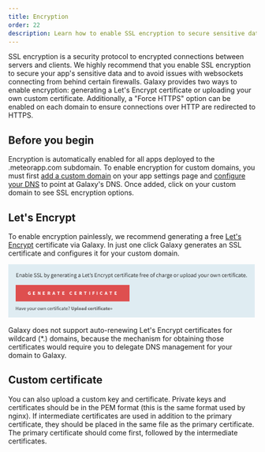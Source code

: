 ```yaml
---
title: Encryption
order: 22
description: Learn how to enable SSL encryption to secure sensitive data
---
```


SSL encryption is a security protocol to encrypted connections between servers and clients. We highly recommend that you enable SSL encryption to secure your app's sensitive data and to avoid issues with websockets connecting from behind certain firewalls. Galaxy provides two ways to enable encryption: generating a Let's Encrypt certificate or uploading your own custom certificate.  Additionally, a "Force HTTPS" option can be enabled on each domain to ensure connections over HTTP are redirected to HTTPS.

<h2 id="custom-domain">Before you begin</h2>

Encryption is automatically enabled for all apps deployed to the .meteorapp.com subdomain. To enable encryption for  custom domains, you must first [add a custom domain](/custom-domains.html) on your app settings page and [configure your DNS](/dns.html) to point at Galaxy's DNS. Once added, click on your custom domain to see SSL encryption options.

<h2 id="lets-encrypt">Let's Encrypt</h2>

To enable encryption painlessly, we recommend generating a free [Let's Encrypt](https://letsencrypt.org/) certificate via Galaxy. In just one click Galaxy generates an SSL certificate and configures it for your custom domain.

<img src="images/email-enable-ssl.png" style="width: 500px;">

Galaxy does not support auto-renewing Let's Encrypt certificates for wildcard (*.) domains, because the mechanism for obtaining those certificates would require you to delegate DNS management for your domain to Galaxy.

<h2 id="Custom certificate">Custom certificate</h2>

You can also upload a custom key and certificate. Private keys and certificates should be in the PEM format (this is the same format used by nginx). If intermediate certificates are used in addition to the primary certificate, they should be placed in the same file as the primary certificate. The primary certificate should come first, followed by the intermediate certificates.
